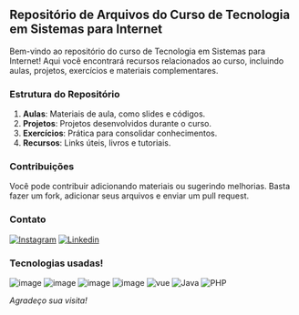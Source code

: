 ## Repositório de Arquivos do Curso de Tecnologia em Sistemas para Internet

Bem-vindo ao repositório do curso de Tecnologia em Sistemas para Internet! Aqui você encontrará recursos relacionados ao curso, incluindo aulas, projetos, exercícios e materiais complementares.

### Estrutura do Repositório

1. **Aulas**: Materiais de aula, como slides e códigos.
2. **Projetos**: Projetos desenvolvidos durante o curso.
3. **Exercícios**: Prática para consolidar conhecimentos.
4. **Recursos**: Links úteis, livros e tutoriais.

### Contribuições

Você pode contribuir adicionando materiais ou sugerindo melhorias. Basta fazer um fork, adicionar seus arquivos e enviar um pull request.

### Contato


[![Instagram](https://img.shields.io/badge/Instagram-E4405F?style=for-the-badge&logo=instagram&logoColor=white)](https://www.instagram.com/lucas.beraldii/) 
[![Linkedin](https://img.shields.io/badge/LinkedIn-0077B5?style=for-the-badge&logo=linkedin&logoColor=white)](https://www.linkedin.com/in/lucas-beraldi-b632a614b/)


### Tecnologias usadas!
![image](https://img.shields.io/badge/JavaScript-F7DF1E?style=for-the-badge&logo=javascript&logoColor=black)
![image](https://img.shields.io/badge/CSS3-1572B6?style=for-the-badge&logo=css3&logoColor=white)
![image](https://img.shields.io/badge/HTML5-E34F26?style=for-the-badge&logo=html5&logoColor=white)
![image](https://img.shields.io/badge/Node%20js-339933?style=for-the-badge&logo=nodedotjs&logoColor=white)
<img aling="center" alt="vue" src="https://img.shields.io/badge/Vue.js-35495E?style=for-the-badge&logo=vue.js&logoColor=4FC08D"/>
<img aling="center" alt="Java" src="https://img.shields.io/badge/Java-ED8B00?style=for-the-badge&logo=openjdk&logoColor=white"/>
<img aling="center" alt="PHP" src="https://img.shields.io/badge/PHP-777BB4?style=for-the-badge&logo=php&logoColor=white  "/>

*Agradeço sua visita!*